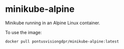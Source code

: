 # minikube-alpine
Minikube running in an Alpine Linux container.

To use the image:

```
docker pull pontusvisiongdpr/minikube-alpine:latest
```

